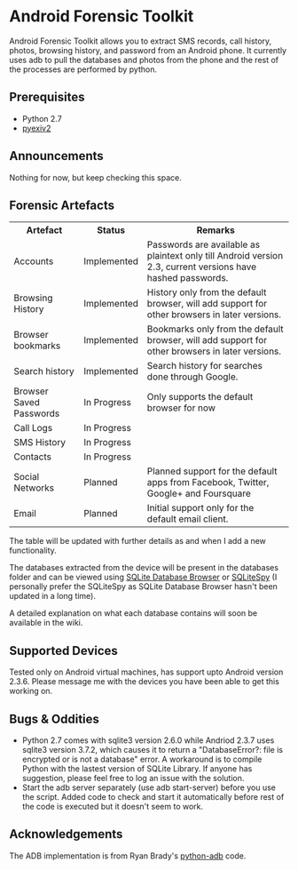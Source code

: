 Android Forensic Toolkit
================================

Android Forensic Toolkit allows you to extract SMS records, call history, photos, browsing history, and password from an Android phone. It currently uses adb to pull the databases and photos from the phone and the rest of the processes are performed by python.

Prerequisites
-
* Python 2.7 
* [pyexiv2](http://tilloy.net/dev/pyexiv2/)

Announcements
-
Nothing for now, but keep checking this space.

Forensic Artefacts
-
<table>
<tr>
<th>Artefact</th><th>Status</th><th>Remarks</th>
</tr>
<tr>
<td>Accounts</td><td>Implemented</td><td>Passwords are available as plaintext only till Android version 2.3, current versions have hashed passwords.</td>
</tr>
<tr>
<td>Browsing History</td><td>Implemented</td><td> History only from the default browser, will add support for other browsers in later versions.</td>
</tr>
<tr>
<td>Browser bookmarks</td><td>Implemented</td><td>Bookmarks only from the default browser, will add support for other browsers in later versions.</td>
</tr>
<tr>
<td>Search history</td><td>Implemented</td><td>Search history for searches done through Google.</td>
</tr>
<tr>
<td>Browser Saved Passwords</td><td>In Progress</td><td>Only supports the default browser for now</td>
</tr>
<tr>
<td>Call Logs</td><td>In Progress</td><td></td>
</tr>
<tr>
<td>SMS History</td><td>In Progress</td><td></td>
</tr>
<tr>
<td>Contacts</td><td>In Progress</td><td></td>
<tr>
<tr>
<td>Social Networks</td><td>Planned</td><td>Planned support for the default apps from Facebook, Twitter, Google+ and Foursquare</td>
</tr>
<tr>
<td>Email</td><td>Planned</td><td> Initial support only for the default email client.</td>
</tr>
</table>
The table will be updated with further details as and when I add a new functionality.

The databases extracted from the device will be present in the databases folder and can be viewed using [SQLite Database Browser](http://sqlitebrowser.sourceforge.net/) or [SQLiteSpy](http://www.yunqa.de/delphi/doku.php/products/sqlitespy/index) (I personally prefer the SQLiteSpy as SQLite Database Browser hasn't been updated in a long time).

A detailed explanation on what each database contains will soon be available in the wiki.

Supported Devices
-
Tested only on Android virtual machines, has support upto Android version 2.3.6. Please message me with the devices you have been able to get this working on.

Bugs & Oddities
-
* Python 2.7 comes with sqlite3 version 2.6.0 while Andriod 2.3.7 uses sqlite3 version 3.7.2, which causes it to return a "DatabaseError?: file is encrypted or is not a database" error. A workaround is to compile Python with the lastest version of SQLite Library. If anyone has suggestion, please feel free to log an issue with the solution.
* Start the adb server separately (use adb start-server) before you use the script. Added code to check and start it automatically before rest of the code is executed but it doesn't seem to work.

Acknowledgements
-
The ADB implementation is from Ryan Brady's [python-adb](https://github.com/rbrady/python-adb/) code.
